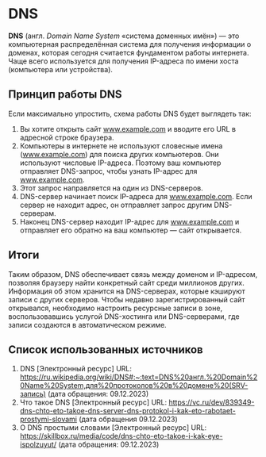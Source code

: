 # DNS

**DNS** (англ. *Domain Name System* «система доменных имён») —
это компьютерная распределённая система
для получения информации о доменах,
которая сегодня считается фундаментом работы интернета.
Чаще всего используется для получения IP-адреса по имени хоста
(компьютера или устройства).

## Принцип работы DNS

Если максимально упростить, схема работы DNS будет выглядеть так:

1. Вы хотите открыть сайт www.example.com
и вводите его URL в адресной строке браузера.
2. Компьютеры в интернете не используют словесные имена (www.example.com)
для поиска других компьютеров.
Они используют числовые IP-адреса.
Поэтому ваш компьютер отправляет DNS-запрос,
чтобы узнать IP-адрес для www.example.com.
3. Этот запрос направляется на один из DNS-серверов.
4. DNS-сервер начинает поиск IP-адреса для www.example.com.
Если сервер не находит адрес, он отправляет запрос другим DNS-серверам.
5. Наконец DNS-сервер находит IP-адрес для www.example.com
и отправляет его обратно на ваш компьютер — сайт открывается.

## Итоги

Таким образом, DNS обеспечивает связь между доменом и IP-адресом,
позволяя браузеру найти конкретный сайт среди миллионов других.
Информация об этом хранится на DNS-серверах,
которые кэшируют записи с других серверов.
Чтобы недавно зарегистрированный сайт открывался,
необходимо настроить ресурсные записи в зоне,
воспользовавшись услугой DNS-хостинга или DNS-серверами,
где записи создаются в автоматическом режиме.

## Список использованных источников

1. DNS [Электронный ресурс] URL:
https://ru.wikipedia.org/wiki/DNS#:~:text=DNS%20англ.%20Domain%20Name%20System,для%20протоколов%20в%20домене%20(SRV-запись)
(дата обращения: 09.12.2023)
2. Что такое DNS [Электронный ресурс] URL:
https://vc.ru/dev/839349-dns-chto-eto-takoe-dns-server-dns-protokol-i-kak-eto-rabotaet-prostymi-slovami
(дата обращения 09.12.2023)
3. О DNS простыми словами [Электронный ресурс] URL:
https://skillbox.ru/media/code/dns-chto-eto-takoe-i-kak-eye-ispolzuyut/
(дата обращения: 09.12.2023)
